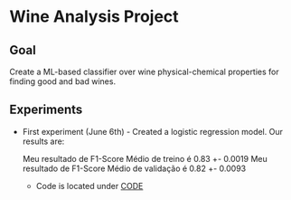 # Wine Analysis Project


## Goal

Create a ML-based classifier over wine physical-chemical properties for finding good and bad wines.


## Experiments

 * First experiment (June 6th) - Created a logistic regression model. Our results are:
    
    Meu resultado de F1-Score Médio de treino é  0.83 +-  0.0019 
    Meu resultado de F1-Score Médio de validação é  0.82 +-  0.0093 

    * Code is located under [CODE](../../Code/Model/LogisticRegression_Experiment1.ipynb)
